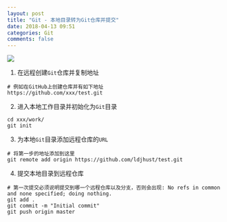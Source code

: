 ```yaml
---
layout: post
title: "Git - 本地目录转为Git仓库并提交"
date: 2018-04-13 09:51
categories: Git
comments: false
---
```


![](http://a.hiphotos.baidu.com/image/pic/item/902397dda144ad34e98003fedca20cf431ad8588.jpg)

1. 在远程创建`Git`仓库并复制地址
```
# 例如在GitHub上创建仓库并有如下地址
https://github.com/xxx/test.git
```

2. 进入本地工作目录并初始化为`Git`目录
```
cd xxx/work/
git init
```

3. 为本地`Git`目录添加远程仓库的`URL`
```
# 将第一步的地址添加到这里
git remote add origin https://github.com/ldjhust/test.git
```

4. 提交本地目录到远程仓库
```
# 第一次提交必须说明提交到哪一个远程仓库以及分支，否则会出现: No refs in common and none specified; doing nothing.
git add .
git commit -m "Initial commit"
git push origin master
```
